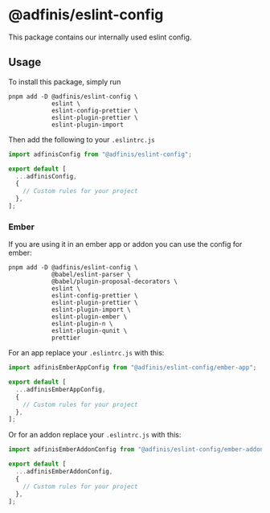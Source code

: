 # @adfinis/eslint-config

This package contains our internally used eslint config.

## Usage

To install this package, simply run

```console
pnpm add -D @adfinis/eslint-config \
            eslint \
            eslint-config-prettier \
            eslint-plugin-prettier \
            eslint-plugin-import
```

Then add the following to your `.eslintrc.js`

```js
import adfinisConfig from "@adfinis/eslint-config";

export default [
  ...adfinisConfig,
  {
    // Custom rules for your project
  },
];
```

### Ember

If you are using it in an ember app or addon you can use the config for
ember:

```console
pnpm add -D @adfinis/eslint-config \
            @babel/eslint-parser \
            @babel/plugin-proposal-decorators \
            eslint \
            eslint-config-prettier \
            eslint-plugin-prettier \
            eslint-plugin-import \
            eslint-plugin-ember \
            eslint-plugin-n \
            eslint-plugin-qunit \
            prettier
```

For an app replace your `.eslintrc.js` with this:

```js
import adfinisEmberAppConfig from "@adfinis/eslint-config/ember-app";

export default [
  ...adfinisEmberAppConfig,
  {
    // Custom rules for your project
  },
];
```

Or for an addon replace your `.eslintrc.js` with this:

```js
import adfinisEmberAddonConfig from "@adfinis/eslint-config/ember-addon";

export default [
  ...adfinisEmberAddonConfig,
  {
    // Custom rules for your project
  },
];
```
